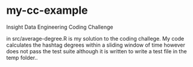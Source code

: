# my-cc-example
Insight Data Engineering Coding Challenge

in src/average-degree.R is my solution to the coding challege. My code calculates the hashtag degrees within a sliding window of time however does not pass the test suite although it is written to write a test file in the temp folder..